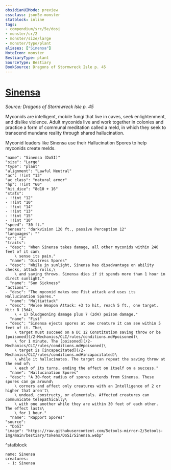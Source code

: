 ```yaml
---
obsidianUIMode: preview
cssclass: json5e-monster
statblock: inline
tags:
- compendium/src/5e/dosi
- monster/cr/2
- monster/size/large
- monster/type/plant
aliases: ["Sinensa"]
NoteIcon: monster
BestiaryType: plant
SourceType: Bestiary
BookSource: Dragons of Stormwreck Isle p. 45
---
```

# [Sinensa](2-Mechanics\CLI\bestiary\npc/sinensa-dosi.md)
*Source: Dragons of Stormwreck Isle p. 45*  

Myconids are intelligent, mobile fungi that live in caves, seek enlightenment, and dislike violence. Adult myconids live and work together in colonies and practice a form of communal meditation called a meld, in which they seek to transcend mundane reality through shared hallucination.

Myconid leaders like Sinensa use their Hallucination Spores to help myconids create melds.

```statblock
"name": "Sinensa (DoSI)"
"size": "Large"
"type": "plant"
"alignment": "Lawful Neutral"
"ac": !!int "13"
"ac_class": "natural armor"
"hp": !!int "60"
"hit_dice": "8d10 + 16"
"stats":
- !!int "12"
- !!int "10"
- !!int "14"
- !!int "13"
- !!int "15"
- !!int "10"
"speed": "30 ft."
"senses": "darkvision 120 ft., passive Perception 12"
"languages": ""
"cr": "2"
"traits":
- "desc": "When Sinensa takes damage, all other myconids within 240 feet of it can\
    \ sense its pain."
  "name": "Distress Spores"
- "desc": "While in sunlight, Sinensa has disadvantage on ability checks, attack rolls,\
    \ and saving throws. Sinensa dies if it spends more than 1 hour in direct sunlight."
  "name": "Sun Sickness"
"actions":
- "desc": "The myconid makes one Fist attack and uses its Hallucination Spores."
  "name": "Multiattack"
- "desc": "Melee Weapon Attack: +3 to hit, reach 5 ft., one target. Hit: 8 (3d4\
    \ + 1) bludgeoning damage plus 7 (2d4) poison damage."
  "name": "Fist"
- "desc": "Sinensa ejects spores at one creature it can see within 5 feet of it. The\
    \ target must succeed on a DC 12 Constitution saving throw or be [poisoned](/2-Mechanics/CLI/rules/conditions.md#poisoned)\
    \ for 1 minute. The [poisoned](/2-Mechanics/CLI/rules/conditions.md#poisoned)\
    \ target is [incapacitated](/2-Mechanics/CLI/rules/conditions.md#incapacitated)\
    \ while it hallucinates. The target can repeat the saving throw at the end of\
    \ each of its turns, ending the effect on itself on a success."
  "name": "Hallucination Spores"
- "desc": "A 30-foot radius of spores extends from Sinensa. These spores can go around\
    \ corners and affect only creatures with an Intelligence of 2 or higher that aren't\
    \ undead, constructs, or elementals. Affected creatures can communicate telepathically\
    \ with one another while they are within 30 feet of each other. The effect lasts\
    \ for 1 hour."
  "name": "Rapport Spores"
"source":
- "DoSI"
"image": "https://raw.githubusercontent.com/5etools-mirror-2/5etools-img/main/bestiary/tokens/DoSI/Sinensa.webp"
```
^statblock

```encounter-table
name: Sinensa
creatures:
 - 1: Sinensa
```